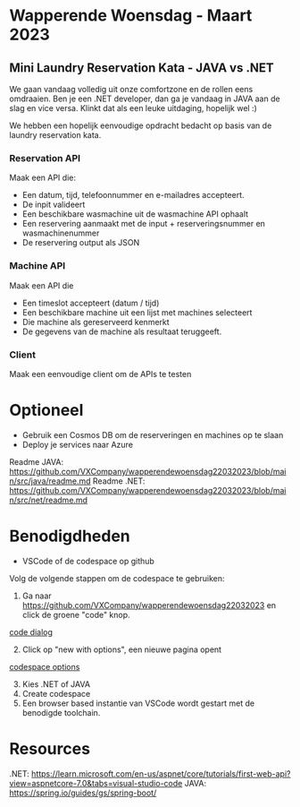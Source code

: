 # Wapperende Woensdag - Maart 2023
## Mini Laundry Reservation Kata - JAVA vs .NET
We gaan vandaag volledig uit onze comfortzone en de rollen eens omdraaien. Ben je een .NET developer, dan ga je vandaag in JAVA 
aan de slag en vice versa. Klinkt dat als een leuke uitdaging, hopelijk wel :)

We hebben een hopelijk eenvoudige opdracht bedacht op basis van de laundry reservation kata.

### Reservation API
Maak een API die:
 
- Een datum, tijd, telefoonnummer en e-mailadres accepteert.
- De inpit valideert
- Een beschikbare wasmachine uit de wasmachine API ophaalt
- Een reservering aanmaakt met de input + reserveringsnummer en wasmachinenummer
- De reservering output als JSON

### Machine API
Maak een API die
 
- Een timeslot accepteert (datum / tijd)
- Een beschikbare machine uit een lijst met machines selecteert
- Die machine als gereserveerd kenmerkt
- De gegevens van de machine als resultaat teruggeeft.

### Client
Maak een eenvoudige client om de APIs te testen

# Optioneel
 
 - Gebruik een Cosmos DB om de reserveringen en machines op te slaan
 - Deploy je services naar Azure
 
  Readme JAVA: https://github.com/VXCompany/wapperendewoensdag22032023/blob/main/src/java/readme.md
 Readme .NET: https://github.com/VXCompany/wapperendewoensdag22032023/blob/main/src/net/readme.md
 
 # Benodigdheden
- VSCode of de codespace op github

Volg de volgende stappen om de codespace te gebruiken:

1. Ga naar https://github.com/VXCompany/wapperendewoensdag22032023 en click de groene "code" knop. 

[code dialog](https://snipboard.io/yohBY1.jpg)

2. Click op "new with options", een nieuwe pagina opent

[codespace options](https://snipboard.io/7YPwlG.jpg)

3. Kies .NET of JAVA
4. Create codespace
5. Een browser based instantie van VSCode wordt gestart met de benodigde toolchain.

# Resources
.NET: https://learn.microsoft.com/en-us/aspnet/core/tutorials/first-web-api?view=aspnetcore-7.0&tabs=visual-studio-code
JAVA: https://spring.io/guides/gs/spring-boot/
